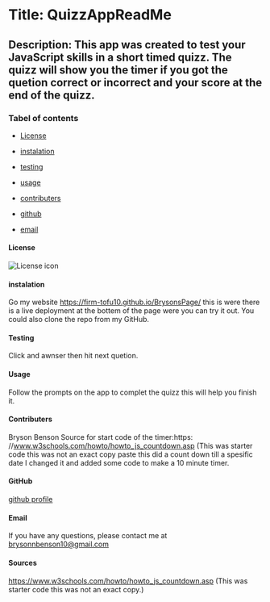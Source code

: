 
# Title: QuizzAppReadMe

## Description: This app was created to test your JavaScript skills in a short timed quizz. The quizz will show you the timer if you got the quetion correct or incorrect and your score at the end of the quizz.

### Tabel of contents

* [License](#license)

* [instalation](#instalation)

* [testing](#testing)

* [usage](#usage)

* [contributers](#contributers)

* [github](#github)

* [email](#email)

#### License
![License icon](https://img.shields.io/badge/license-NONE-blue.svg)

#### instalation
Go my website https://firm-tofu10.github.io/BrysonsPage/ this is were there is a live deployment at the bottem of the page were you can try it out. You could also clone the repo from my GitHub.

#### Testing
Click and awnser then hit next quetion.

#### Usage
Follow the prompts on the app to complet the quizz this will help you finish it.

#### Contributers
Bryson Benson Source for start code of the timer:https: //www.w3schools.com/howto/howto_js_countdown.asp (This was starter code this was not an exact copy paste this did a count down till a spesific date I changed it and added some code to make a 10 minute timer.

#### GitHub
[github profile](https://github.com/Firm-Tofu10)

#### Email
If you have any questions, please contact me at brysonnbenson10@gmail.com

#### Sources
https://www.w3schools.com/howto/howto_js_countdown.asp (This was starter code this was not an exact copy.)

